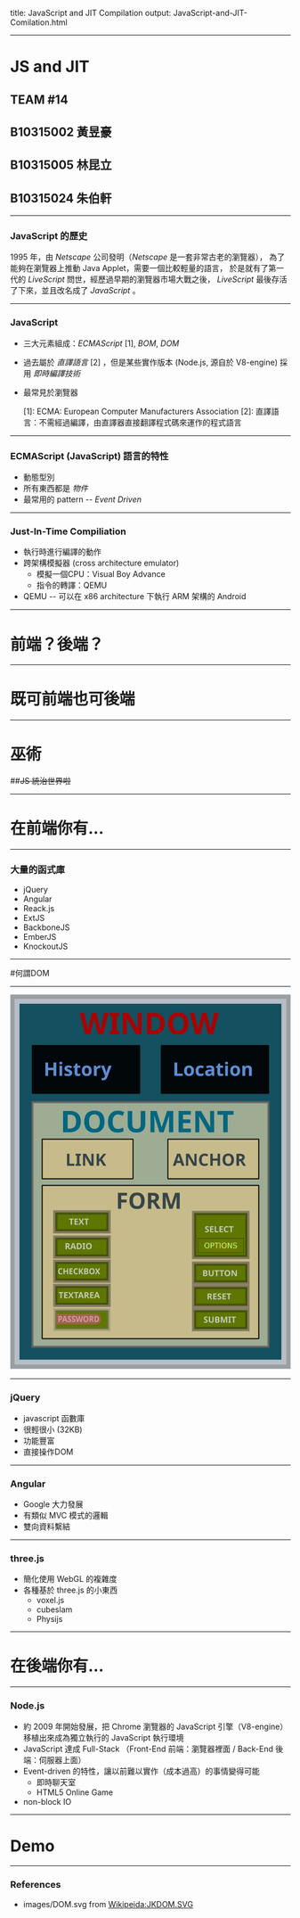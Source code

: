 title: JavaScript and JIT Compilation
output: JavaScript-and-JIT-Comilation.html

---

# JS and JIT

## TEAM #14

## B10315002 黃昱豪
## B10315005 林昆立
## B10315024 朱伯軒

---

### JavaScript 的歷史

1995 年，由 *Netscape* 公司發明（*Netscape* 是一套非常古老的瀏覽器），
為了能夠在瀏覽器上推動 Java Applet，需要一個比較輕量的語言，
於是就有了第一代的 *LiveScript* 問世，經歷過早期的瀏覽器市場大戰之後，
*LiveScript* 最後存活了下來，並且改名成了 *JavaScript* 。

---

### JavaScript

- 三大元素組成：*ECMAScript* [1], *BOM*, *DOM*
- 過去屬於 *直譯語言* [2] ，但是某些實作版本 (Node.js, 源自於 V8-engine) 採用 *即時編譯技術*
- 最常見於瀏覽器


    [1]: ECMA: European Computer Manufacturers Association
    [2]: 直譯語言：不需經過編譯，由直譯器直接翻譯程式碼來運作的程式語言

---

### ECMAScript (JavaScript) 語言的特性

- 動態型別
- 所有東西都是 *物件*
- 最常用的 pattern -- *Event Driven*

---

### Just-In-Time Compiliation

- 執行時進行編譯的動作
- 跨架構模擬器 (cross architecture emulator)
	- 模擬一個CPU：Visual Boy Advance
	- 指令的轉譯：QEMU
- QEMU -- 可以在 x86 architecture 下執行 ARM 架構的 Android

---

# 前端？後端？

---

# 既可前端也可後端

---

# 巫術
##~~JS 統治世界啦~~

---

# 在前端你有...

---

### 大量的函式庫

- jQuery
- Angular
- Reack.js
- ExtJS
- BackboneJS
- EmberJS
- KnockoutJS

---

#何謂DOM

---

![What is DOM](images/DOM.svg)

---

### jQuery

- javascript 函數庫
- 很輕很小 (32KB)
- 功能豐富
- 直接操作DOM

----

### Angular

- Google 大力發展
- 有類似 MVC 模式的邏輯
- 雙向資料繫結

---

### three.js

- 簡化使用 WebGL 的複雜度
- 各種基於 three.js 的小東西
    - voxel.js
    - cubeslam
    - Physijs

---

# 在後端你有...

---

### Node.js

- 約 2009 年開始發展，把 Chrome 瀏覽器的 JavaScript 引擎（V8-engine）移植出來成為獨立執行的 JavaScript 執行環境
- JavaScript 達成 Full-Stack
  （Front-End 前端：瀏覽器裡面 / Back-End 後端：伺服器上面）
- Event-driven 的特性，讓以前難以實作（成本過高）的事情變得可能
	- 即時聊天室
	- HTML5 Online Game
- non-block IO

---

# Demo

---

### References

- images/DOM.svg from [Wikipeida:JKDOM.SVG](http://en.wikipedia.org/wiki/Document_Object_Model#mediaviewer/File:JKDOM.SVG)
